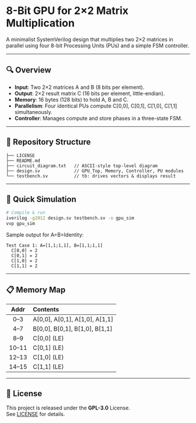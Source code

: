 
# 8-Bit GPU for 2×2 Matrix Multiplication

A minimalist SystemVerilog design that multiplies two 2×2 matrices in parallel using four 8-bit Processing Units (PUs) and a simple FSM controller.

---

## 🔍 Overview

- **Input**: Two 2×2 matrices A and B (8 bits per element).
- **Output**: 2×2 result matrix C (16 bits per element, little-endian).
- **Memory**: 16 bytes (128 bits) to hold A, B and C.
- **Parallelism**: Four identical PUs compute C[0,0], C[0,1], C[1,0], C[1,1] simultaneously.
- **Controller**: Manages compute and store phases in a three-state FSM.

---

## 📂 Repository Structure

```
├── LICENSE
├── README.md
├── circuit_diagram.txt   // ASCII-style top-level diagram
├── design.sv             // GPU_Top, Memory, Controller, PU modules
└── testbench.sv          // tb: drives vectors & displays result
```

---

## 🚀 Quick Simulation

```bash
# Compile & run
iverilog -g2012 design.sv testbench.sv -o gpu_sim
vvp gpu_sim
```

Sample output for A=B=Identity:
```
Test Case 1: A=[1,1;1,1], B=[1,1;1,1]
  C[0,0] = 2
  C[0,1] = 2
  C[1,0] = 2
  C[1,1] = 2
```

---

## 📋 Memory Map

| Addr  | Contents     |
|:-----:|:-------------|
| 0–3   | A[0,0], A[0,1], A[1,0], A[1,1] |
| 4–7   | B[0,0], B[0,1], B[1,0], B[1,1] |
| 8–9   | C[0,0] (LE)  |
| 10–11 | C[0,1] (LE)  |
| 12–13 | C[1,0] (LE)  |
| 14–15 | C[1,1] (LE)  |

---

## 📄 License

This project is released under the **GPL-3.0** License.  
See [LICENSE](./LICENSE) for details.
